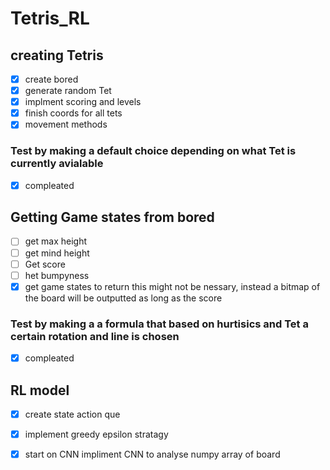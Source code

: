 # Tetris_RL

## creating Tetris
- [x] create bored
- [X] generate random Tet 
- [X] implment scoring and levels 
- [X] finish coords for all tets
- [X] movement methods
### Test by making a default choice depending on what Tet is currently avialable 
- [X] compleated

## Getting Game states from bored 
- [ ] get max height
- [ ] get mind height
- [ ] Get score 
- [ ] het bumpyness 
- [X] get game states to return
this might not be nessary, instead a bitmap of the board will be outputted as long as the score 

### Test by making a a formula that based on hurtisics and Tet a certain rotation and line is chosen
- [X] compleated

## RL model
- [X] create state action que
- [X] implement greedy epsilon stratagy
- [X] start on CNN
impliment CNN to analyse numpy array of board 

